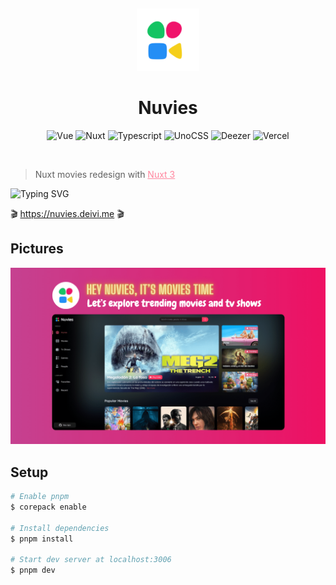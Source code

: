 <br><p align="center">
<img height="100px" src="./public/android-chrome-192x192.png" />
</p>

<h1 align="center">Nuvies</h1>

<div align="center">
 
![Vue](https://img.shields.io/badge/Vue.js-35495E?style=for-the-badge&logo=vuedotjs&logoColor=4FC08D)
![Nuxt](https://img.shields.io/badge/Nuxt-002E3B?style=for-the-badge&logo=nuxtdotjs&logoColor=#00DC82)
![Typescript](https://img.shields.io/badge/-TypeScript-2f74c0?style=for-the-badge&logoColor=white&logo=typescript)
![UnoCSS](https://img.shields.io/badge/unocss-333333.svg?style=for-the-badge&logo=unocss&logoColor=white)
![Deezer](https://img.shields.io/badge/Deezer-FEAA2D?style=for-the-badge&logo=deezer&logoColor=white)
![Vercel](https://img.shields.io/badge/vercel-%23000000.svg?style=for-the-badge&logo=vercel&logoColor=white)
</div>
<br>


>Nuxt movies redesign with
<a target="_blank" href="https://nuxt.com/" style="color: #ff869e">Nuxt 3</a>
 
![Typing SVG](https://readme-typing-svg.demolab.com?font=Quicksand&duration=3000&pause=1000&color=ff869e&width=435&lines=Explore+movies,+tv+shows+and+people;Let's+enjoy+your+prefered+genres) 

🎬 <a target="_blank" href="https://developers.deezer.com/api" style="color: #ff869e">
https://nuvies.deivi.me
</a>🎬

## Pictures
<img style="" src="./public/img/og_image.png">


## Setup

``` bash
# Enable pnpm
$ corepack enable

# Install dependencies
$ pnpm install

# Start dev server at localhost:3006
$ pnpm dev
```
